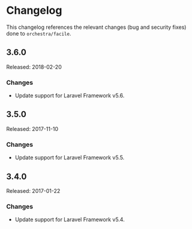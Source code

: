 # Changelog

This changelog references the relevant changes (bug and security fixes) done to `orchestra/facile`.

## 3.6.0

Released: 2018-02-20

### Changes

* Update support for Laravel Framework v5.6.

## 3.5.0

Released: 2017-11-10

### Changes

* Update support for Laravel Framework v5.5.

## 3.4.0

Released: 2017-01-22

### Changes

* Update support for Laravel Framework v5.4.
